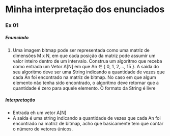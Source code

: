 # Minha interpretação dos enunciados

### Ex 01
##### Enunciado
1. Uma imagem bitmap pode ser representada como uma matriz de dimensões
M x N, em que cada posição da matriz pode assumir um valor inteiro dentro de
um intervalo. Construa um algoritmo que receba como entrada um Vetor A[N]
em que An ∈ { 0, 1, 2,..., 15 }. A saída do seu algoritmo deve ser uma String
indicando a quantidade de vezes que cada An foi encontrado na matriz de
bitmap. No caso em que algum elemento não tenha sido encontrado, o
algoritmo deve retornar que a quantidade é zero para aquele elemento. O
formato da String é livre

##### Interpretação
 - Entrada eh um vetor A[N]
 - A saída é uma string indicando a quantidade de vezes que cada An foi encontrado na matriz de bitmap, acho que basicamente tem que contar o número de vetores únicos.